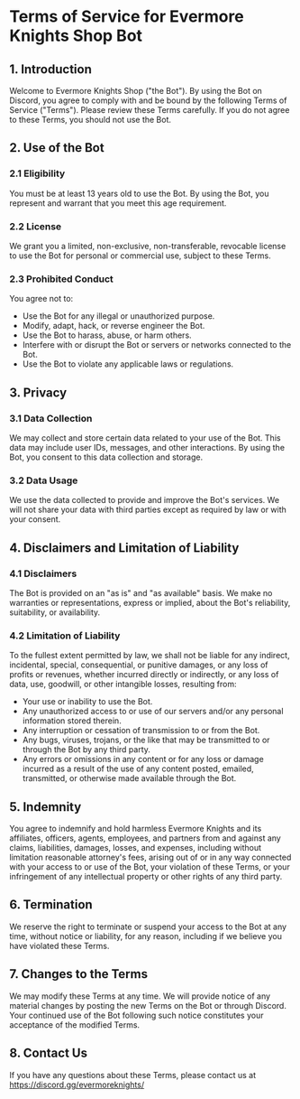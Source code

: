 # Terms of Service for Evermore Knights Shop Bot

## 1. Introduction

Welcome to Evermore Knights Shop ("the Bot"). By using the Bot on Discord, you agree to comply with and be bound by the following Terms of Service ("Terms"). Please review these Terms carefully. If you do not agree to these Terms, you should not use the Bot.

## 2. Use of the Bot

### 2.1 Eligibility
You must be at least 13 years old to use the Bot. By using the Bot, you represent and warrant that you meet this age requirement.

### 2.2 License
We grant you a limited, non-exclusive, non-transferable, revocable license to use the Bot for personal or commercial use, subject to these Terms.

### 2.3 Prohibited Conduct
You agree not to:
- Use the Bot for any illegal or unauthorized purpose.
- Modify, adapt, hack, or reverse engineer the Bot.
- Use the Bot to harass, abuse, or harm others.
- Interfere with or disrupt the Bot or servers or networks connected to the Bot.
- Use the Bot to violate any applicable laws or regulations.

## 3. Privacy

### 3.1 Data Collection
We may collect and store certain data related to your use of the Bot. This data may include user IDs, messages, and other interactions. By using the Bot, you consent to this data collection and storage.

### 3.2 Data Usage
We use the data collected to provide and improve the Bot's services. We will not share your data with third parties except as required by law or with your consent.

## 4. Disclaimers and Limitation of Liability

### 4.1 Disclaimers
The Bot is provided on an "as is" and "as available" basis. We make no warranties or representations, express or implied, about the Bot's reliability, suitability, or availability.

### 4.2 Limitation of Liability
To the fullest extent permitted by law, we shall not be liable for any indirect, incidental, special, consequential, or punitive damages, or any loss of profits or revenues, whether incurred directly or indirectly, or any loss of data, use, goodwill, or other intangible losses, resulting from:
- Your use or inability to use the Bot.
- Any unauthorized access to or use of our servers and/or any personal information stored therein.
- Any interruption or cessation of transmission to or from the Bot.
- Any bugs, viruses, trojans, or the like that may be transmitted to or through the Bot by any third party.
- Any errors or omissions in any content or for any loss or damage incurred as a result of the use of any content posted, emailed, transmitted, or otherwise made available through the Bot.

## 5. Indemnity

You agree to indemnify and hold harmless Evermore Knights and its affiliates, officers, agents, employees, and partners from and against any claims, liabilities, damages, losses, and expenses, including without limitation reasonable attorney's fees, arising out of or in any way connected with your access to or use of the Bot, your violation of these Terms, or your infringement of any intellectual property or other rights of any third party.

## 6. Termination

We reserve the right to terminate or suspend your access to the Bot at any time, without notice or liability, for any reason, including if we believe you have violated these Terms.

## 7. Changes to the Terms

We may modify these Terms at any time. We will provide notice of any material changes by posting the new Terms on the Bot or through Discord. Your continued use of the Bot following such notice constitutes your acceptance of the modified Terms.

## 8. Contact Us

If you have any questions about these Terms, please contact us at https://discord.gg/evermoreknights/
